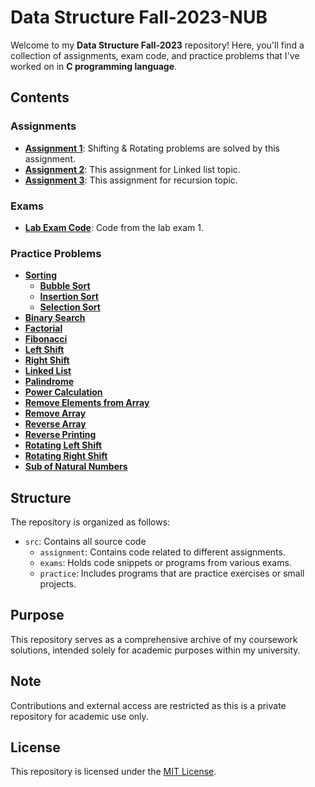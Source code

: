 # Data Structure Fall-2023-NUB


Welcome to my **Data Structure Fall-2023** repository! Here, you'll find a collection of assignments, exam code, and practice problems that I've worked on in **C programming language**.

## Contents

### Assignments

- **[Assignment 1](src/assignment/assignment1)**: Shifting & Rotating problems are solved by this assignment.
- **[Assignment 2](src/assignment/assignment2)**: This assignment for Linked list topic.
- **[Assignment 3](src/assignment/assignment3)**: This assignment for recursion topic.

### Exams

- **[Lab Exam Code](src/exams/lab_exam1)**: Code from the lab exam 1.

### Practice Problems

- **[Sorting](src/practice/sorting)**
  - **[Bubble Sort](src/practice/sorting/bubble_sort.c)**
  - **[Insertion Sort](src/practice/sorting/insertion_sort.c)**
  - **[Selection Sort](src/practice/sorting/selection_sort.c)**
- **[Binary Search](src/practice/binary_search.c)**
- **[Factorial](src/practice/factorial.c)**
- **[Fibonacci](src/practice/fibonacci.c)**
- **[Left Shift](src/practice/left_shifting.c)**
- **[Right Shift](src/practice/right_shifting.c)**
- **[Linked List](src/practice/linked_list.c)**
- **[Palindrome](src/practice/palindrome.c)**
- **[Power Calculation](src/practice/power_calculation.c)**
- **[Remove Elements from Array](src/practice/remove_all_array_elements.c)**
- **[Remove Array](src/practice/remove_array.c)**
- **[Reverse Array](src/practice/reverse_array.c.c)**
- **[Reverse Printing](src/practice/reverse_printing.c.c)**
- **[Rotating Left Shift](src/practice/rotating_left_shifting.c.c)**
- **[Rotating Right Shift](src/practice/rotating_right_shifting.c.c)**
- **[Sub of Natural Numbers](src/practice/sum_of_natural_numbers.c.c)**

## Structure

The repository is organized as follows:

- `src`: Contains all source code
  - `assignment`: Contains code related to different assignments.
  - `exams`: Holds code snippets or programs from various exams.
  - `practice`: Includes programs that are practice exercises or small projects.


## Purpose
This repository serves as a comprehensive archive of my coursework solutions, intended solely for academic purposes within my university.

## Note
Contributions and external access are restricted as this is a private repository for academic use only.

## License

This repository is licensed under the [MIT License](LICENSE).
